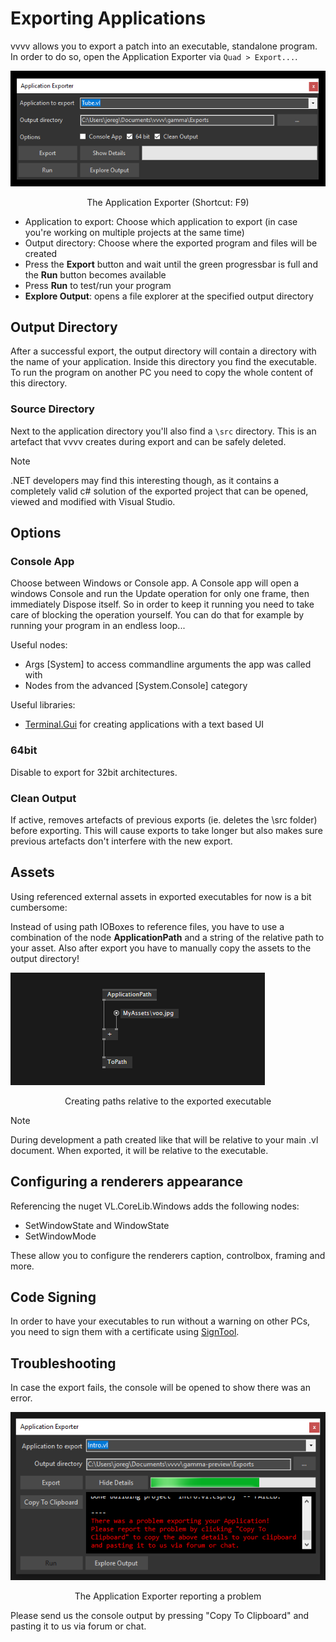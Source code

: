 # Exporting Applications

vvvv allows you to export a patch into an executable, standalone program. In order to do so, open the Application Exporter via `Quad > Export...`.

![](../../images/hde/exporting-35690.png)
<center>The Application Exporter (Shortcut: F9)</center>

* Application to export: Choose which application to export (in case you're working on multiple projects at the same time)
* Output directory: Choose where the exported program and files will be created
* Press the __Export__ button and wait until the green progressbar is full and the __Run__ button becomes available
* Press __Run__ to test/run your program
* __Explore Output__: opens a file explorer at the specified output directory

## Output Directory
After a successful export, the output directory will contain a directory with the name of your application. Inside this directory you find the executable. To run the program on another PC you need to copy the whole content of this directory.

### Source Directory
Next to the application directory you'll also find a `\src` directory. This is an artefact that vvvv creates during export and can be safely deleted.

> [!NOTE]
> .NET developers may find this interesting though, as it contains a completely valid c# solution of the exported project that can be opened, viewed and modified with Visual Studio.

## Options
### Console App
Choose between Windows or Console app. A Console app will open a windows Console and run the Update operation for only one frame, then immediately Dispose itself. So in order to keep it running you need to take care of blocking the operation yourself. You can do that for example by running your program in an endless loop... 

Useful nodes: 
- Args [System] to access commandline arguments the app was called with
- Nodes from the advanced [System.Console] category

Useful libraries:
- [Terminal.Gui](https://github.com/migueldeicaza/gui.cs) for creating  applications with a text based UI

### 64bit
Disable to export for 32bit architectures.

### Clean Output
If active, removes artefacts of previous exports (ie. deletes the \src folder) before exporting. This will cause exports to take longer but also makes sure previous artefacts don't interfere with the new export.

## Assets

Using referenced external assets in exported executables for now is a bit cumbersome:

Instead of using path IOBoxes to reference files, you have to use a combination of the node __ApplicationPath__ and a string of the relative path to your asset. Also after export you have to manually copy the assets to the output directory!

![](../../images/hde/exporting-1837f.png)
<center>Creating paths relative to the exported executable</center>

> [!NOTE]
> During development a path created like that will be relative to your main .vl document. When exported, it will be relative to the executable.

## Configuring a renderers appearance

Referencing the nuget VL.CoreLib.Windows adds the following nodes:

* SetWindowState and WindowState
* SetWindowMode

These allow you to configure the renderers caption, controlbox, framing and more.

## Code Signing
In order to have your executables to run without a warning on other PCs, you need to sign them with a certificate using [SignTool](https://docs.microsoft.com/en-us/windows/win32/seccrypto/signtool).

## Troubleshooting
In case the export fails, the console will be opened to show there was an error.

![](../../images/hde/exporting-74bc1.png)
<center>The Application Exporter reporting a problem</center>

Please send us the console output by pressing "Copy To Clipboard" and pasting it to us via forum or chat.